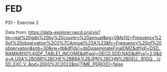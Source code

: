 # FED
PS1 - Exercise 2

Data from: https://data-explorer.oecd.org/vis?tm=real%20gdp%20by%20country%20annual&pg=0&fs[0]=Frequency%20of%20observation%2C0%7CAnnual%23A%23&fc=Frequency%20of%20observation&snb=30&vw=tb&df[ds]=dsDisseminateFinalDMZ&df[id]=DSD_NAMAIN10%40DF_TABLE1_INCOME&df[ag]=OECD.SDD.NAD&df[vs]=2.0&dq=A.USA%2BGBR%2BCHE%2BBRA%2BJPN%2BCHN%2BDEU...B1GQ....USD_EXC.V..&pd=2000%2C2022&to[TIME_PERIOD]=false
